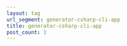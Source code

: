 ```yaml
---
layout: tag
url_segment: generator-csharp-cli-app
title: generator-csharp-cli-app
post_count: 1
---
```

